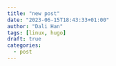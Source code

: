 ```yaml
---
title: "new post"
date: "2023-06-15T18:43:33+01:00"
author: "Dali Han"
tags: [linux, hugo]
draft: true
categories: 
  - post
---
```

